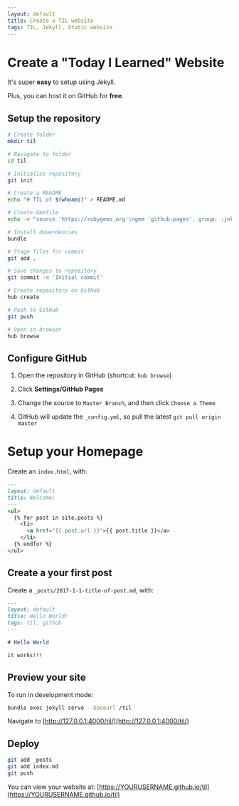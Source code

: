 ```yaml
---
layout: default
title: Create a TIL website
tags: TIL, Jekyll, Static website
---
```


# Create a "Today I Learned" Website

It's super **easy** to setup using Jekyll.

Plus, you can host it on GitHub for **free**.

## Setup the repository

```bash
# Create folder
mkdir til

# Navigate to folder
cd til

# Initialize repository
git init

# Create a README
echo "# TIL of $(whoami)" > README.md

# Create Gemfile
echo -e "source 'https://rubygems.org'\ngem 'github-pages', group: :jekyll_plugins" > Gemfile

# Install dependencies
bundle

# Stage files for commit
git add .

# Save changes to repository
git commit -m 'Initial commit'

# Create repository on GitHub
hub create

# Push to GitHub
git push

# Open in browser
hub browse
```

## Configure GitHub

1) Open the repository in GitHub (shortcut: `hub browse`)

2) Click **Settings/GitHub Pages**

3) Change the source to `Master Branch`, and then click `Choose a Theme`

4) GitHub will update the `_config.yml`, so pull the latest `git pull origin master`

# Setup your Homepage

Create an `index.html`, with:

```markdown
---
layout: default
title: Welcome!
---
<ul>
  {% for post in site.posts %}
    <li>
      <a href="{{ post.url }}">{{ post.title }}</a>
    </li>
  {% endfor %}
</ul>
```

## Create a your first post

Create a `_posts/2017-1-1-title-of-post.md`, with:

```markdown
---
layout: default
title: Hello World!
tags: til, github
---

# Hello World

it works!!!
```

## Preview your site

To run in development mode:

```bash
bundle exec jekyll serve --baseurl /til
```

Navigate to [http://127.0.0.1:4000/til/](http://127.0.0.1:4000/til/)

## Deploy

```bash
git add _posts
git add index.md
git push
```

You can view your website at: [https://YOURUSERNAME.github.io/til](https://YOURUSERNAME.github.io/til)
